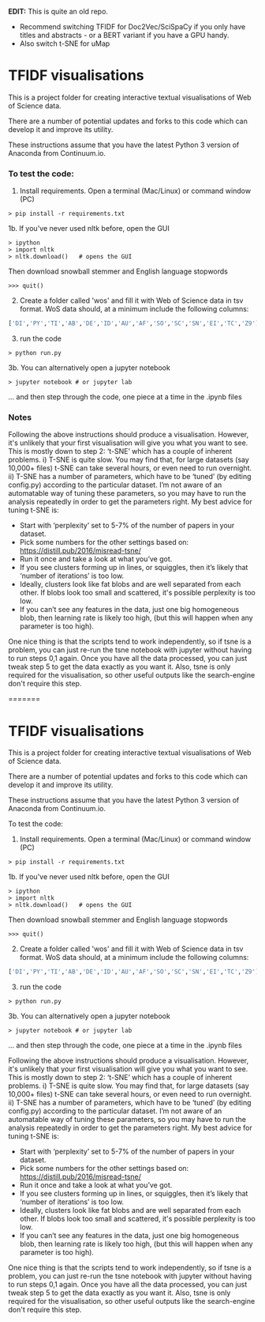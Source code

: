 **EDIT:** This is quite an old repo. 
- Recommend switching TFIDF for Doc2Vec/SciSpaCy if you only have titles and abstracts - or a BERT variant if you have a GPU handy. 
- Also switch t-SNE for uMap

# TFIDF visualisations

This is a project folder for creating interactive textual visualisations of Web of Science data.

There are a number of potential updates and forks to this code which can develop it and improve its utility.

These instructions assume that you have the latest Python 3 version of Anaconda from Continuum.io.

### To test the code:
1. Install requirements.  Open a terminal (Mac/Linux) or command window (PC)
```
> pip install -r requirements.txt
```
1b. If you've never used nltk before, open the GUI
```
> ipython
> import nltk
> nltk.download()   # opens the GUI
```
Then download snowball stemmer and English language stopwords
```
>>> quit()
```
2. Create a folder called 'wos' and fill it with Web of Science data in tsv format. WoS data should, at a minimum include the following columns:
```python
['DI','PY','TI','AB','DE','ID','AU','AF','SO','SC','SN','EI','TC','Z9']
```

3. run the code
```
> python run.py
```
3b.  You can alternatively open a jupyter notebook
```
> jupyter notebook # or jupyter lab
```
... and then step through the code, one piece at a time in the .ipynb files

### Notes

Following the above instructions should produce a visualisation.  However, it's unlikely that your first visualisation will give you what you want to see.  This is mostly down to step 2: ‘t-SNE’ which has a couple of inherent problems.
i) T-SNE is quite slow.  You may find that, for large datasets (say 10,000+ files) t-SNE can take several hours, or even need to run overnight.  
ii) T-SNE has a number of parameters, which have to be ‘tuned’ (by editing config.py) according to the particular dataset.  I’m not aware of an automatable way of tuning these parameters, so you may have to run the analysis repeatedly in order to get the parameters right.  My best advice for tuning t-SNE is:
 - Start with ‘perplexity’ set to 5-7% of the number of papers in your dataset.
 - Pick some numbers for the other settings based on: https://distill.pub/2016/misread-tsne/
 - Run it once and take a look at what you’ve got.  
  - If you see clusters forming up in lines, or squiggles, then it’s likely that ‘number of iterations’ is too low.
  - Ideally, clusters look like fat blobs and are well separated from each other.  If blobs look too small and scattered, it's possible perplexity is too low.
  - If you can’t see any features in the data, just one big homogeneous blob, then learning rate is likely too high, (but this will happen when any parameter is too high).

One nice thing is that the scripts tend to work independently, so if tsne is a problem, you can just re-run the tsne notebook with jupyter without having to run steps 0,1 again.  Once you have all the data processed, you can just tweak step 5 to get the data exactly as you want it.  Also, tsne is only required for the visualisation, so other useful outputs like the search-engine don't require this step.

=======

TFIDF visualisations
====================================================================

This is a project folder for creating interactive textual visualisations of Web of Science data.

There are a number of potential updates and forks to this code which can develop it and improve its utility.

These instructions assume that you have the latest Python 3 version of Anaconda from Continuum.io.

To test the code:
1. Install requirements.  Open a terminal (Mac/Linux) or command window (PC)
```
> pip install -r requirements.txt
```
1b. If you've never used nltk before, open the GUI
```
> ipython
> import nltk
> nltk.download()   # opens the GUI
```
Then download snowball stemmer and English language stopwords
```
>>> quit()
```
2. Create a folder called 'wos' and fill it with Web of Science data in tsv format. WoS data should, at a minimum include the following columns:
```python
['DI','PY','TI','AB','DE','ID','AU','AF','SO','SC','SN','EI','TC','Z9']
```

3. run the code
```
> python run.py
```
3b.  You can alternatively open a jupyter notebook
```
> jupyter notebook # or jupyter lab
```
... and then step through the code, one piece at a time in the .ipynb files

Following the above instructions should produce a visualisation.  However, it's unlikely that your first visualisation will give you what you want to see.  This is mostly down to step 2: ‘t-SNE’ which has a couple of inherent problems.
i) T-SNE is quite slow.  You may find that, for large datasets (say 10,000+ files) t-SNE can take several hours, or even need to run overnight.  
ii) T-SNE has a number of parameters, which have to be ‘tuned’ (by editing config.py) according to the particular dataset.  I’m not aware of an automatable way of tuning these parameters, so you may have to run the analysis repeatedly in order to get the parameters right.  My best advice for tuning t-SNE is:
 - Start with ‘perplexity’ set to 5-7% of the number of papers in your dataset.
 - Pick some numbers for the other settings based on: https://distill.pub/2016/misread-tsne/
 - Run it once and take a look at what you’ve got.  
  - If you see clusters forming up in lines, or squiggles, then it’s likely that ‘number of iterations’ is too low.
  - Ideally, clusters look like fat blobs and are well separated from each other.  If blobs look too small and scattered, it's possible perplexity is too low.
  - If you can’t see any features in the data, just one big homogeneous blob, then learning rate is likely too high, (but this will happen when any parameter is too high).

One nice thing is that the scripts tend to work independently, so if tsne is a problem, you can just re-run the tsne notebook with jupyter without having to run steps 0,1 again.  Once you have all the data processed, you can just tweak step 5 to get the data exactly as you want it.  Also, tsne is only required for the visualisation, so other useful outputs like the search-engine don't require this step.

